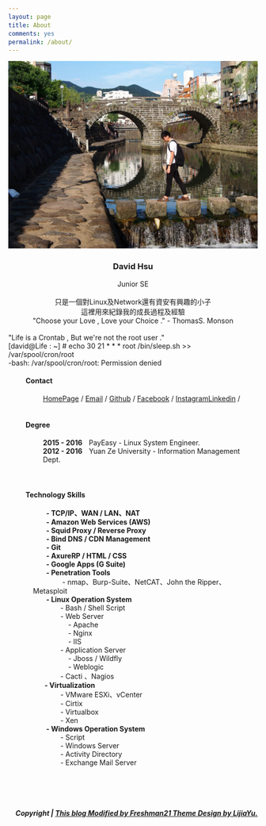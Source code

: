 ```yaml
---
layout: page
title: About
comments: yes
permalink: /about/
---
```



<img src="/images/avator.jpg">

<h3 style="text-align: center;">
	David Hsu</h3>
<div style="text-align: center;">
	Junior SE</div>
<div>
	<b><br /></b></div>
<div style="text-align: center;">
	只是一個對Linux及Network還有資安有興趣的小子</div>
<div style="text-align: center;">
	這裡用來紀錄我的成長過程及經驗</div>
<div style="text-align: center;">
	"Choose your Love , Love your Choice ." - ThomasS. Monson</div><br />
<div style"text-algin: center;">
	"Life is a Crontab , But we're not the root user ."<br />
	[david@Life : ~] # echo  30 21 * * * root /bin/sleep.sh   >>  /var/spool/cron/root <br />
	-bash: /var/spool/cron/root: Permission denied<br />
<h4 style="margin-left: 35px;">Contact</h4>
<div style="margin-left: 70px;">
<a href="https://davidh83110.com" target="_blank">HomePage</a> / <a href="mailto:davidh83110@gmail.com" target="_blank">Email</a> / <a href="https://github.com/davidh83110/" target="_blank">Github</a> / <a href="https://www.facebook.com/ben12567" target="_blank">Facebook</a> / <a href="https://instagram.com/ben12567/" target="_blank">Instagram</a><a href="https://tw.linkedin.com/in/david-hsu-b1136112b" target="_blank">Linkedin</a> / &nbsp;</div>
<br />
<h4 style="margin-left: 35px;">Degree</h4>
<div>
<div style="margin-left: 70px;">
	<b> 2015 - 2016 &nbsp; &nbsp;</b>PayEasy - Linux System Engineer.</div>
<div style="margin-left: 70px;">
	<b> 2012 - 2016 &nbsp; &nbsp;</b>Yuan Ze University - Information Management Dept.</div>
</div>
<div>
	<br />
<br /></div>
<h4 style="margin-left: 35px;">Technology  Skills</h4>
<div style="margin-left: 50px;">
<div>
	<b>&nbsp; &nbsp; &nbsp; &nbsp; - TCP/IP、WAN / LAN、NAT</b></div>
<div>
	<b>&nbsp; &nbsp; &nbsp; &nbsp; - Amazon Web Services (AWS)</b></div>
<div>
	<b>&nbsp; &nbsp; &nbsp; &nbsp; - Squid Proxy / Reverse Proxy</b></div>
<div>
	<b>&nbsp; &nbsp; &nbsp; &nbsp; - Bind DNS / CDN Management&nbsp;</b></div>
<div>
	<b>&nbsp; &nbsp; &nbsp; &nbsp; - Git&nbsp;</b></div>
<div>
	<b>&nbsp; &nbsp; &nbsp; &nbsp; - AxureRP / HTML / CSS&nbsp;</b></div>
<div>
	<b>&nbsp; &nbsp; &nbsp; &nbsp; - Google Apps (G Suite)</b></div>
<div>
</div>
<div>
	<b>&nbsp; &nbsp; &nbsp; &nbsp; - Penetration Tools</b></div>
<div>
	&nbsp; &nbsp; &nbsp; &nbsp; &nbsp; &nbsp; &nbsp; &nbsp;- nmap、Burp-Suite、NetCAT、John the Ripper、Metasploit</div>
<div>
</div>
<div>
	<b>&nbsp; &nbsp; &nbsp; &nbsp; - Linux Operation System</b></div>
<div>
	&nbsp; &nbsp; &nbsp; &nbsp; &nbsp; &nbsp; &nbsp; - Bash / Shell Script</div>
<div>
	&nbsp; &nbsp; &nbsp; &nbsp; &nbsp; &nbsp; &nbsp; - Web Server</div>
<div>
	&nbsp; &nbsp; &nbsp; &nbsp; &nbsp; &nbsp; &nbsp; &nbsp; &nbsp; - Apache</div>
<div>
	&nbsp; &nbsp; &nbsp; &nbsp; &nbsp; &nbsp; &nbsp; &nbsp; &nbsp; - Nginx</div>
<div>
	&nbsp; &nbsp; &nbsp; &nbsp; &nbsp; &nbsp; &nbsp; &nbsp; &nbsp; - IIS</div>
<div>
	&nbsp; &nbsp; &nbsp; &nbsp; &nbsp; &nbsp; &nbsp; - Application Server</div>
<div>
	&nbsp; &nbsp; &nbsp; &nbsp; &nbsp; &nbsp; &nbsp; &nbsp; &nbsp; - Jboss / Wildfly&nbsp;</div>
<div>
	&nbsp; &nbsp; &nbsp; &nbsp; &nbsp; &nbsp; &nbsp; &nbsp; &nbsp; - Weblogic&nbsp;</div>
<div>
	&nbsp; &nbsp; &nbsp; &nbsp; &nbsp; &nbsp; &nbsp; - Cacti 、Nagios&nbsp;</div>
<div>
</div>
<div>
	<b>&nbsp; &nbsp; &nbsp; &nbsp;- Virtualization</b></div>
<div>
&nbsp; &nbsp; &nbsp; &nbsp; &nbsp; &nbsp; &nbsp; - VMware ESXi、vCenter&nbsp;</div>
<div>
&nbsp; &nbsp; &nbsp; &nbsp; &nbsp; &nbsp; &nbsp; - Cirtix</div>
<div>
&nbsp; &nbsp; &nbsp; &nbsp; &nbsp; &nbsp; &nbsp; - Virtualbox</div>
<div>
&nbsp; &nbsp; &nbsp; &nbsp; &nbsp; &nbsp; &nbsp; - Xen</div>
<div>
</div>
<div>
<b>&nbsp; &nbsp; &nbsp; &nbsp; - Windows Operation System</b></div>
<div>
&nbsp; &nbsp; &nbsp; &nbsp; &nbsp; &nbsp; &nbsp; - Script</div>
<div>
&nbsp; &nbsp; &nbsp; &nbsp; &nbsp; &nbsp; &nbsp; - Windows Server</div>
<div>
&nbsp; &nbsp; &nbsp; &nbsp; &nbsp; &nbsp; &nbsp; - Activity Directory</div>
<div>
&nbsp; &nbsp; &nbsp; &nbsp; &nbsp; &nbsp; &nbsp; - Exchange Mail Server</div>
<div style="clear: both;">
</div>
</div>

<br/><br/><br/>
<h5 style="text-align: right;"> Copyright |  <a href="http://yulijia.net">This blog Modified by Freshman21 Theme Design by LijiaYu.</a>  </h5>
